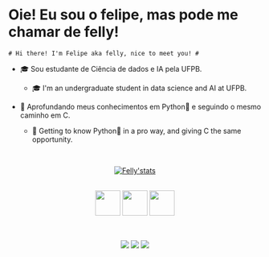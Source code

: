  # Oie! Eu sou o felipe, mas pode me chamar de felly! #
    # Hi there! I'm Felipe aka felly, nice to meet you! # 
    
- 🎓 Sou estudante de Ciência de dados e IA pela UFPB.
  - 🎓 I'm an undergraduate student in data science and AI at UFPB.

- 👾 Aprofundando meus conhecimentos em Python🐍 e seguindo o mesmo caminho em C.
  - 👾 Getting to know Python🐍 in a pro way, and giving C the same opportunity.


 
 <div align = "center"><br>
 
[![Felly'stats](https://github-readme-stats.vercel.app/api?username=flipfelly&count_private=true&show_icons=true&theme=nightowl)](https://github.com/anuraghazra/github-readme-stats)

</div>



<div align = "center" style= "display: inline_block"><br>

<img height= "50" width= "50" src="https://cdn.jsdelivr.net/gh/devicons/devicon/icons/c/c-original.svg" >
<img height= "50" width= "50" src="https://cdn.jsdelivr.net/gh/devicons/devicon/icons/python/python-original.svg" >         
<img height= "50" width= "50" src="https://cdn.jsdelivr.net/gh/devicons/devicon/icons/jupyter/jupyter-original-wordmark.svg"> </div>
                    
##

<div align = "center"><br>
 <a href="https://instagram.com/elfoguinh00" target="_blank"> <img src="https://img.shields.io/badge/Instagram-E4405F?style=for-the-badge&logo=instagram&logoColor=white"   target="_blank"></a>
 <a href="https://www.linkedin.com/in/felipe-gontijo-1600a31a2 " target"_blank"> <img src="https://img.shields.io/badge/LinkedIn-0077B5?style=for-the-badge&logo=linkedin&logoColor=white" target="_blank"></a>
 <a href="https://mail.google.com/mail/u/1/#inbox?compose=GTvVlcSBncPKVrNHJmWNzVpNjWkzZCPwhsHXdGWxgjgSQkPVnZhpttkrZxjbjfTdtgvlQnjDnDTMS" target="_blank"> <img src="https://img.shields.io/badge/Gmail-D14836?style=for-the-badge&logo=gmail&logoColor=white" target="_blank"></a>
</div>
